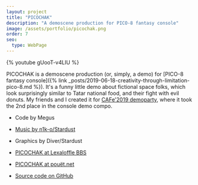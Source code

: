 ```yaml
---
layout: project
title: "PICOCHAK"
description: "A demoscene production for PICO-8 fantasy console"
image: /assets/portfolio/picochak.png
order: 7
seo:
  type: WebPage
---
```


{% youtube gUooT-v4LIU %}

PICOCHAK is a demoscene production (or, simply, a demo) for [PICO-8 fantasy console]({% link _posts/2019-06-18-creativity-through-limitation-pico-8.md %}). It's a funny little demo about fictional space folks, which look surprisingly similar to Tatar national food, and their fight with evil donuts. My friends and I created it for [CAFe'2019 demoparty](https://cafeparty.org.ru), where it took the 2nd place in the console demo compo.

- Code by Megus
- [Music by n1k-o/Stardust](https://soundcloud.com/n1k-o/picochak-attack-of-donuts-pico-8)
- Graphics by Diver/Stardust

- [PICOCHAK at Lexaloffle BBS](https://www.lexaloffle.com/bbs/?tid=35774)
- [PICOCHAK at pouët.net](https://www.pouet.net/prod.php?which=83557)
- [Source code on GitHub](https://github.com/Megus/picochak)